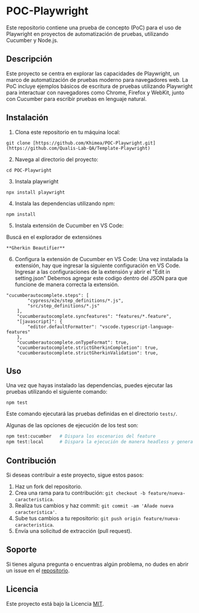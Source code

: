 # POC-Playwright

Este repositorio contiene una prueba de concepto (PoC) para el uso de Playwright en proyectos de automatización de pruebas, utilizando Cucumber y Node.js.

## Descripción

Este proyecto se centra en explorar las capacidades de Playwright, un marco de automatización de pruebas moderno para navegadores web. La PoC incluye ejemplos básicos de escritura de pruebas utilizando Playwright para interactuar con navegadores como Chrome, Firefox y WebKit, junto con Cucumber para escribir pruebas en lenguaje natural.

## Instalación

1. Clona este repositorio en tu máquina local:
```
git clone [https://github.com/Khimea/POC-Playwright.git](https://github.com/Qualis-Lab-QA/Template-Playwright)
```

2. Navega al directorio del proyecto:
```
cd POC-Playwright
```

3. Instala playwright
```
npx install playwright
```

4. Instala las dependencias utilizando npm:
```
npm install
```

5. Instala extensión de Cucumber en VS Code:

Buscá en el explorador de extensiónes 
```
**Gherkin Beautifier**
```

6. Configura la extensión de Cucumber en VS Code:
Una vez instalada la extensión, hay que ingresar la siguiente configuración en VS Code.
Ingresar a las configuraciones de la extensión y abrir el "Edit in setting.json"
Debemos agregar este codigo dentro del JSON para que funcione de manera correcta la extensión.

```
"cucumberautocomplete.steps": [
        "cypress/e2e/step_definitions/*.js",
        "src/step_definitions/*.js"
    ],
    "cucumberautocomplete.syncfeatures": "features/*.feature",
    "[javascript]": {
        "editor.defaultFormatter": "vscode.typescript-language-features"
    },
    "cucumberautocomplete.onTypeFormat": true,
    "cucumberautocomplete.strictGherkinCompletion": true,
    "cucumberautocomplete.strictGherkinValidation": true,
 ```


## Uso

Una vez que hayas instalado las dependencias, puedes ejecutar las pruebas utilizando el siguiente comando:
```
npm test
```

Este comando ejecutará las pruebas definidas en el directorio `tests/`.


Algunas de las opciones de ejecución de los test son:

```sh
npm test:cucumber   # Dispara los escenarios del feature
npm test:local      # Dispara la ejecución de manera headless y genera los reportes
```

## Contribución

Si deseas contribuir a este proyecto, sigue estos pasos:

1. Haz un fork del repositorio.
2. Crea una rama para tu contribución: `git checkout -b feature/nueva-caracteristica`.
3. Realiza tus cambios y haz commit: `git commit -am 'Añade nueva característica'`.
4. Sube tus cambios a tu repositorio: `git push origin feature/nueva-caracteristica`.
5. Envía una solicitud de extracción (pull request).

## Soporte

Si tienes alguna pregunta o encuentras algún problema, no dudes en abrir un issue en el [repositorio](https://github.com/Khimea/POC-Playwright/issues).

## Licencia

Este proyecto está bajo la Licencia [MIT](https://opensource.org/licenses/MIT).
